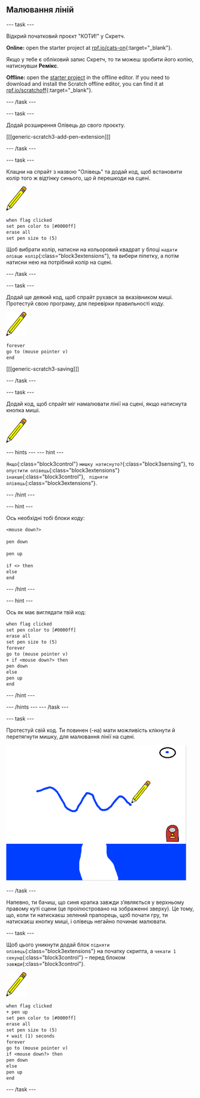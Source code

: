 ## Малювання ліній

\--- task \---

Відкрий початковий проєкт "КОТИ!" у Скретч.

**Online:** open the starter project at [rpf.io/cats-on](https://rpf.io/cats-on){:target="_blank"}.

Якщо у тебе є обліковий запис Скретч, то ти можеш зробити його копію, натиснувши **Ремікс**.

**Offline:** open the [starter project](https://rpf.io/p/en/cats-go) in the offline editor. If you need to download and install the Scratch offline editor, you can find it at [rpf.io/scratchoff](https://rpf.io/scratchoff){:target="_blank"}.

\--- /task \---

\--- task \---

Додай розширення Олівець до свого проєкту.

[[[generic-scratch3-add-pen-extension]]]

\--- /task \---

\--- task \---

Клацни на спрайт з назвою "Олівець" та додай код, щоб встановити колір того ж відтінку синього, що й перешкоди на сцені.

![Спрайт олівець](images/pen-sprite.png)

```blocks3
when flag clicked
set pen color to [#0000ff]
erase all
set pen size to (5)
```

Щоб вибрати колір, натисни на кольоровий квадрат у блоці `надати олівцю колір`{:class="block3extensions"}, та вибери піпетку, а потім натисни нею на потрібний колір на сцені.

\--- /task \---

\--- task \---

Додай ще деякий код, щоб спрайт рухався за вказівником миші. Протестуй свою програму, для перевірки правильності коду.

![Спрайт олівець](images/pen-sprite.png)

```blocks3
forever
go to (mouse pointer v)
end
```

[[[generic-scratch3-saving]]]

\--- /task \---

\--- task \---

Додай код, щоб спрайт міг намалювати лінії на сцені, якщо натиснута кнопка миші.

![Спрайт олівець](images/pen-sprite.png)

\--- hints \--- \--- hint \---

`Якщо`{:class="block3control"} `мишку натиснуто?`{:class="block3sensing"}, то `опустити олівець`{:class="block3extensions"} `інакше`{:class="block3control"}, ` підняти олівець`{:class="block3extensions"}.

\--- /hint \---

\--- hint \---

Ось необхідні тобі блоки коду:

```blocks3
<mouse down?>

pen down

pen up

if <> then
else
end
```

\--- /hint \---

\--- hint \---

Ось як має виглядати твій код:

```blocks3
when flag clicked
set pen color to [#0000ff]
erase all
set pen size to (5)
forever
go to (mouse pointer v)
+ if <mouse down?> then
pen down
else
pen up
end
```

\--- /hint \---

\--- /hints \--- \--- /task \---

\--- task \---

Протестуй свій код. Ти повинен (-на) мати можливість клікнути й перетягнути мишку, для малювання лінії на сцені.

![Намалювати лінію](images/draw-a-line.png)

\--- /task \---

Напевно, ти бачиш, що синя крапка завжди з’являється у верхньому правому куті сцени (це проілюстровано на зображенні зверху). Це тому, що, коли ти натискаєш зелений прапорець, щоб почати гру, ти натискаєш кнопку миші, і олівець негайно починає малювати.

\--- task \---

Щоб цього уникнути додай блок `підняти олівець`{:class="block3extensions"} на початку скрипта, а `чекати 1 секунд`{:class="block3control"} – перед блоком `завжди`{:class="block3control"}.

![Спрайт олівець](images/pen-sprite.png)

```blocks3
when flag clicked
+ pen up
set pen color to [#0000ff]
erase all
set pen size to (5)
+ wait (1) seconds
forever
go to (mouse pointer v)
if <mouse down?> then
pen down
else
pen up
end
```

\--- /task \---